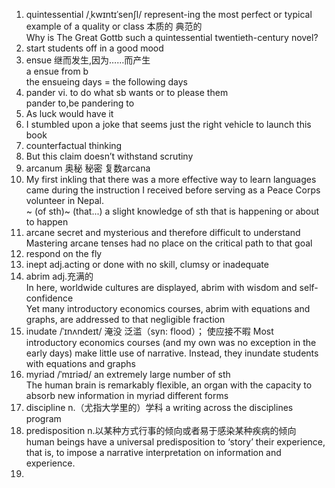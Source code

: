 1. quintessential /ˌkwɪntɪˈsenʃl/ 
represent-ing the most perfect or typical example of a quality or class 本质的 典范的  
Why is The Great Gottb such a quintessential twentieth-century novel?  
2. start students off in a good mood
3. ensue 继而发生,因为……而产生  
a ensue from b   
the ensueing days = the following days      
4. pander vi. to do what sb wants or to please them  
pander to,be pandering to  
5. As luck would have it
6. I stumbled upon a joke that seems just the right vehicle to launch this book  
7. counterfactual thinking  
8. But this claim doesn’t withstand scrutiny 
9. arcanum 奥秘 秘密   复数arcana
10. My first inkling that there was a more effective way to learn languages came during the instruction I received before serving as a Peace Corps volunteer in Nepal.  
~ (of sth)~ (that...) a slight knowledge of sth that is happening or about to happen 
11. arcane  secret and mysterious and therefore difficult to understand  
    Mastering arcane tenses had no place on the critical path to that goal
12. respond on the fly  
13. inept   adj.acting or done with no skill, clumsy or inadequate
14. abrim adj.充满的   
In here, worldwide cultures are displayed, abrim with wisdom and self-confidence  
Yet many introductory economics courses, abrim with equations and graphs, are addressed to that negligible fraction  
15. inudate   /ˈɪnʌndeɪt/ 淹没 泛滥（syn: flood）； 使应接不暇
 Most introductory economics courses (and my own was no exception in the early days) make little use of narrative. Instead, they inundate students with equations and graphs
16. myriad /ˈmɪriəd/ an extremely large number of sth  
The human brain is remarkably flexible, an organ with the capacity to absorb new information in myriad different forms
17. discipline n.（尤指大学里的）学科 a writing across the disciplines program
18. predisposition n.以某种方式行事的倾向或者易于感染某种疾病的倾向  
human beings have a universal predisposition to ‘story’ their experience, that is, to impose a narrative interpretation on information and experience.
19. 